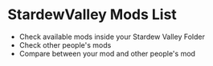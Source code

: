 # StardewValley Mods List
- Check available mods inside your Stardew Valley Folder
- Check other people's mods
- Compare between your mod and other people's mod
